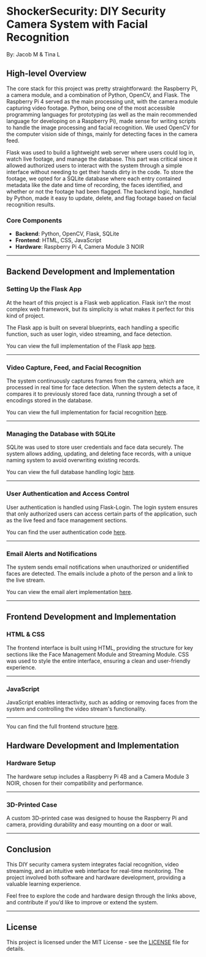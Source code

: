 # ShockerSecurity: DIY Security Camera System with Facial Recognition

By: Jacob M & Tina L

## High-level Overview
The core stack for this project was pretty straightforward: the Raspberry Pi, a camera module, and a combination of Python, OpenCV, and Flask. The Raspberry Pi 4 served as the main processing unit, with the camera module capturing video footage. Python, being one of the most accessible programming languages for prototyping (as well as the main recommended language for developing on a Raspberry Pi), made sense for writing scripts to handle the image processing and facial recognition. We used OpenCV for the computer vision side of things, mainly for detecting faces in the camera feed.

Flask was used to build a lightweight web server where users could log in, watch live footage, and manage the database. This part was critical since it allowed authorized users to interact with the system through a simple interface without needing to get their hands dirty in the code. To store the footage, we opted for a SQLite database where each entry contained metadata like the date and time of recording, the faces identified, and whether or not the footage had been flagged. The backend logic, handled by Python, made it easy to update, delete, and flag footage based on facial recognition results.

### Core Components
- **Backend**: Python, OpenCV, Flask, SQLite
- **Frontend**: HTML, CSS, JavaScript
- **Hardware**: Raspberry Pi 4, Camera Module 3 NOIR

---

## Backend Development and Implementation

### Setting Up the Flask App
At the heart of this project is a Flask web application. Flask isn’t the most complex web framework, but its simplicity is what makes it perfect for this kind of project.

The Flask app is built on several blueprints, each handling a specific function, such as user login, video streaming, and face detection. 

You can view the full implementation of the Flask app [here](https://github.com/jmund15/ShockerSecurity/blob/master/backend/flaskApp.py#L1).

---

### Video Capture, Feed, and Facial Recognition
The system continuously captures frames from the camera, which are processed in real time for face detection. When the system detects a face, it compares it to previously stored face data, running through a set of encodings stored in the database.

You can view the full implementation for facial recognition [here](https://github.com/jmund15/ShockerSecurity/blob/master/backend/flaskStream.py#L79).

---

### Managing the Database with SQLite
SQLite was used to store user credentials and face data securely. The system allows adding, updating, and deleting face records, with a unique naming system to avoid overwriting existing records.

You can view the full database handling logic [here](https://github.com/jmund15/ShockerSecurity/blob/master/backend/SQLiteConnect.py#L1).

---

### User Authentication and Access Control
User authentication is handled using Flask-Login. The login system ensures that only authorized users can access certain parts of the application, such as the live feed and face management sections.

You can find the user authentication code [here](https://github.com/jmund15/ShockerSecurity/blob/master/backend/flaskLogin.py#L26).

---

### Email Alerts and Notifications
The system sends email notifications when unauthorized or unidentified faces are detected. The emails include a photo of the person and a link to the live stream.

You can view the email alert implementation [here](https://github.com/jmund15/ShockerSecurity/blob/master/backend/sendEmail.py#L1).

---

## Frontend Development and Implementation

### HTML & CSS
The frontend interface is built using HTML, providing the structure for key sections like the Face Management Module and Streaming Module.
CSS was used to style the entire interface, ensuring a clean and user-friendly experience.

---

### JavaScript
JavaScript enables interactivity, such as adding or removing faces from the system and controlling the video stream's functionality.

---

You can find the full frontend structure [here](https://github.com/jmund15/ShockerSecurity/tree/master/frontend).

## Hardware Development and Implementation

### Hardware Setup
The hardware setup includes a Raspberry Pi 4B and a Camera Module 3 NOIR, chosen for their compatibility and performance.

---

### 3D-Printed Case
A custom 3D-printed case was designed to house the Raspberry Pi and camera, providing durability and easy mounting on a door or wall.

---

## Conclusion
This DIY security camera system integrates facial recognition, video streaming, and an intuitive web interface for real-time monitoring. The project involved both software and hardware development, providing a valuable learning experience.

Feel free to explore the code and hardware design through the links above, and contribute if you’d like to improve or extend the system.

---

## License
This project is licensed under the MIT License - see the [LICENSE](LICENSE) file for details.

